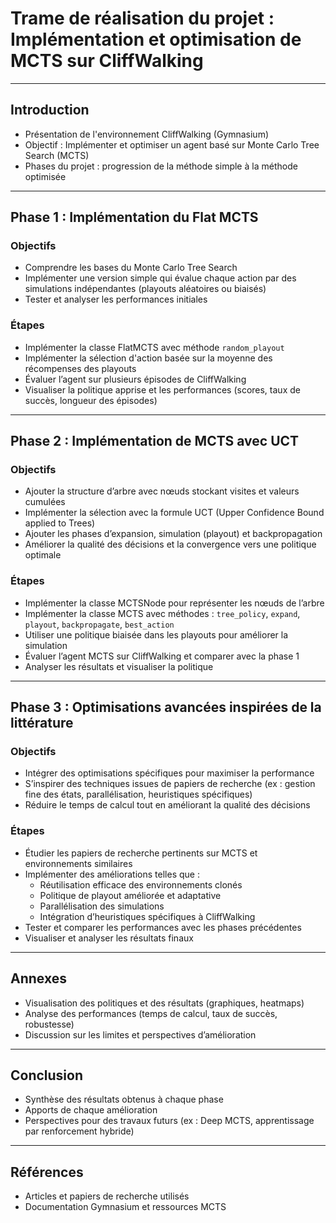 # Trame de réalisation du projet : Implémentation et optimisation de MCTS sur CliffWalking

---

## Introduction

- Présentation de l'environnement CliffWalking (Gymnasium)
- Objectif : Implémenter et optimiser un agent basé sur Monte Carlo Tree Search (MCTS)
- Phases du projet : progression de la méthode simple à la méthode optimisée

---

## Phase 1 : Implémentation du Flat MCTS

### Objectifs

- Comprendre les bases du Monte Carlo Tree Search
- Implémenter une version simple qui évalue chaque action par des simulations indépendantes (playouts aléatoires ou biaisés)
- Tester et analyser les performances initiales

### Étapes

- Implémenter la classe FlatMCTS avec méthode `random_playout`
- Implémenter la sélection d'action basée sur la moyenne des récompenses des playouts
- Évaluer l’agent sur plusieurs épisodes de CliffWalking
- Visualiser la politique apprise et les performances (scores, taux de succès, longueur des épisodes)

---

## Phase 2 : Implémentation de MCTS avec UCT

### Objectifs

- Ajouter la structure d’arbre avec nœuds stockant visites et valeurs cumulées
- Implémenter la sélection avec la formule UCT (Upper Confidence Bound applied to Trees)
- Ajouter les phases d’expansion, simulation (playout) et backpropagation
- Améliorer la qualité des décisions et la convergence vers une politique optimale

### Étapes

- Implémenter la classe MCTSNode pour représenter les nœuds de l’arbre
- Implémenter la classe MCTS avec méthodes : `tree_policy`, `expand`, `playout`, `backpropagate`, `best_action`
- Utiliser une politique biaisée dans les playouts pour améliorer la simulation
- Évaluer l’agent MCTS sur CliffWalking et comparer avec la phase 1
- Analyser les résultats et visualiser la politique

---

## Phase 3 : Optimisations avancées inspirées de la littérature

### Objectifs

- Intégrer des optimisations spécifiques pour maximiser la performance
- S’inspirer des techniques issues de papiers de recherche (ex : gestion fine des états, parallélisation, heuristiques spécifiques)
- Réduire le temps de calcul tout en améliorant la qualité des décisions

### Étapes

- Étudier les papiers de recherche pertinents sur MCTS et environnements similaires
- Implémenter des améliorations telles que :
  - Réutilisation efficace des environnements clonés
  - Politique de playout améliorée et adaptative
  - Parallélisation des simulations
  - Intégration d’heuristiques spécifiques à CliffWalking
- Tester et comparer les performances avec les phases précédentes
- Visualiser et analyser les résultats finaux

---

## Annexes

- Visualisation des politiques et des résultats (graphiques, heatmaps)
- Analyse des performances (temps de calcul, taux de succès, robustesse)
- Discussion sur les limites et perspectives d’amélioration

---

## Conclusion

- Synthèse des résultats obtenus à chaque phase
- Apports de chaque amélioration
- Perspectives pour des travaux futurs (ex : Deep MCTS, apprentissage par renforcement hybride)

---

## Références

- Articles et papiers de recherche utilisés
- Documentation Gymnasium et ressources MCTS
